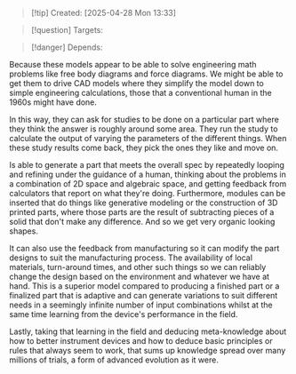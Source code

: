 
>[!tip] Created: [2025-04-28 Mon 13:33]

>[!question] Targets: 

>[!danger] Depends: 

Because these models appear to be able to solve engineering math problems like free body diagrams and force diagrams. We might be able to get them to drive CAD models where they simplify the model down to simple engineering calculations, those that a conventional human in the 1960s might have done.

In this way, they can ask for studies to be done on a particular part where they think the answer is roughly around some area. They run the study to calculate the output of varying the parameters of the different things. When these study results come back, they pick the ones they like and move on. 

Is able to generate a part that meets the overall spec by repeatedly looping and refining under the guidance of a human, thinking about the problems in a combination of 2D space and algebraic space, and getting feedback from calculators that report on what they're doing. Furthermore, modules can be inserted that do things like generative modeling or the construction of 3D printed parts, where those parts are the result of subtracting pieces of a solid that don't make any difference. And so we get very organic looking shapes.

It can also use the feedback from manufacturing so it can modify the part designs to suit the manufacturing process. The availability of local materials, turn-around times, and other such things so we can reliably change the design based on the environment and whatever we have at hand. This is a superior model compared to producing a finished part or a finalized part that is adaptive and can generate variations to suit different needs in a seemingly infinite number of input combinations whilst at the same time learning from the device's performance in the field. 

Lastly, taking that learning in the field and deducing meta-knowledge about how to better instrument devices and how to deduce basic principles or rules that always seem to work, that sums up knowledge spread over many millions of trials, a form of advanced evolution as it were. 
